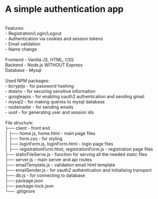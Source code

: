 # A simple authentication app
<br/>
Features:<br/>
- Registration/Login/Logout<br/>
- Authentication via cookies and session tokens<br/>
- Email validation<br/>
- Name change<br/>
<br/>
Frontend - Vanilla JS, HTML, CSS<br/>
Backend - Node.js WITHOUT Express<br/>
Database - Mysql<br/>
<br/>
Used NPM packages:<br/>
- bcryptjs - for password hashing<br/>
- dotenv - for securing sensitive information<br/>
- googleapis - for enabling oauth2 authentication and sending gmail<br/>
- mysql2 - for making queries to mysql database<br/>
- nodemailer - for sending emails<br/>
- uuid - for generating user and session ids<br/>
<br/>
File structure:<br/>
├── client - front end<br/>
│   ├── home.js, home.html - main page files<br/>
│   ├── form.css - for styling<br/>
│   ├── loginForm.js, loginForm.html - login page files<br/>
│   ├── registrationForm.html, registrationForm.js - registration page files<br/>
├── staticFileServe.js - function for serving all the needed static files<br/>
├── server.js - main server and api routes<br/>
├── emailTemplate.js - validation email html template<br/>
├── emailSender.js - for oauth2 authentication and initialising transport<br/>
├── db.js - for connecting to database<br/>
├── package.json<br/>
├── package-lock.json <br/>
└── .gitignore<br/>